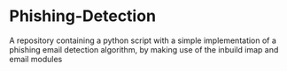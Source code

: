 # Phishing-Detection
A repository containing a python script with a simple implementation of a phishing email detection algorithm, by making use of the inbuild imap and email modules
